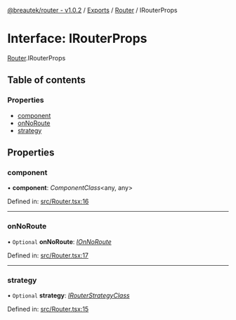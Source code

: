 [@breautek/router - v1.0.2](../README.md) / [Exports](../modules.md) / [Router](../modules/router.md) / IRouterProps

# Interface: IRouterProps

[Router](../modules/router.md).IRouterProps

## Table of contents

### Properties

- [component](router.irouterprops.md#component)
- [onNoRoute](router.irouterprops.md#onnoroute)
- [strategy](router.irouterprops.md#strategy)

## Properties

### component

• **component**: *ComponentClass*<any, any\>

Defined in: [src/Router.tsx:16](https://github.com/breautek/router/blob/3a44627/src/Router.tsx#L16)

___

### onNoRoute

• `Optional` **onNoRoute**: [*IOnNoRoute*](ionnoroute.ionnoroute-1.md)

Defined in: [src/Router.tsx:17](https://github.com/breautek/router/blob/3a44627/src/Router.tsx#L17)

___

### strategy

• `Optional` **strategy**: [*IRouterStrategyClass*](irouterstrategyclass.irouterstrategyclass-1.md)

Defined in: [src/Router.tsx:15](https://github.com/breautek/router/blob/3a44627/src/Router.tsx#L15)
